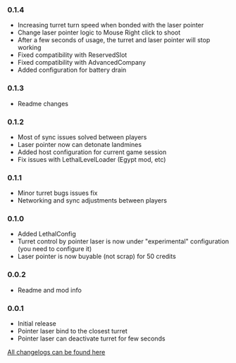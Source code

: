 ### 0.1.4
- Increasing turret turn speed when bonded with the laser pointer
- Change laser pointer logic to Mouse Right click to shoot
- After a few seconds of usage, the turret and laser pointer will stop working
- Fixed compatibility with ReservedSlot
- Fixed compatibility with AdvancedCompany
- Added configuration for battery drain

### 0.1.3
- Readme changes

### 0.1.2
- Most of sync issues solved between players
- Laser pointer now can detonate landmines
- Added host configuration for current game session
- Fix issues with LethalLevelLoader (Egypt mod, etc)

### 0.1.1
- Minor turret bugs issues fix
- Networking and sync adjustments between players

### 0.1.0
- Added LethalConfig
- Turret control by pointer laser is now under "experimental" configuration (you need to configure it)
- Laser pointer is now buyable (not scrap) for 50 credits

### 0.0.2
- Readme and mod info

### 0.0.1
- Initial release
- Pointer laser bind to the closest turret
- Pointer laser can deactivate turret for few seconds

[All changelogs can be found here](https://github.com/ustaalon/LethalCompany.LaserControl/blob/rc/CHANGELOG.md)